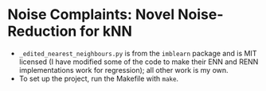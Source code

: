 # Noise Complaints: Novel Noise-Reduction for kNN

* ```_edited_nearest_neighbours.py``` is from the ```imblearn``` package and is MIT licensed (I have modified some of the code to make their ENN and RENN implementations work for regression); all other work is my own.
* To set up the project, run the Makefile with ```make```.
